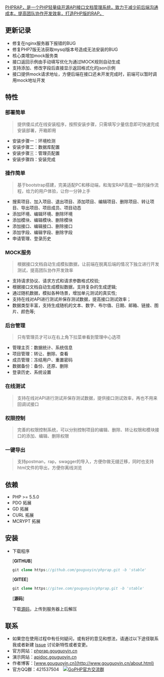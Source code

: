 [PHPRAP，是一个PHP轻量级开源API接口文档管理系统，致力于减少前后端沟通成本，提高团队协作开发效率，打造PHP版的RAP。](http://phprap.gouguoyin.cn)
## 更新记录

 - 修复在nginx服务器下报错的BUG
 - 修复PHP7版无法获取mysql版本号造成无法安装的BUG
 - 核心类增加mock服务类
 - 接口返回示例由手动填写优化为通过MOCK规则自动生成
 - 支持添加、修改字段后直接显示返回格式化的json示例
 - 接口提供mock请求地址，方便后端在接口还未开发完成时，前端可以暂时调用mock地址开发
 
## 特性

### 部署简单
> 提供傻瓜式在线安装程序，按照安装步骤，只需填写少量信息即可快速完成安装部署，开箱即用

 - 安装步骤一：环境检测
 - 安装步骤二：数据库配置
 - 安装步骤三：管理员配置
 - 安装步骤四：安装完成

### 操作简单
> 基于bootstrap搭建，完美适配PC和移动端，和淘宝RAP高度一致的操作流程，给力的用户体验，让你一分钟上手

 - 搜索项目、加入项目、退出项目、添加项目、编辑项目、删除项目、转让项目、导出项目、项目成员、项目动态
 - 添加环境、编辑环境、删除环境
 - 添加模块、编辑模块、删除模块
 - 添加接口、编辑接口、删除接口
 - 添加字段、编辑字段、删除字段
 - 申请管理、登录历史

### MOCK服务
> 根据接口文档自动生成模拟数据，让前端在脱离后端的情况下独立进行开发测试，提高团队协作开发效率

 - 支持请求协议、请求方式和请求参数格式校验;
 - 根据接口文档自动生成模拟数据，支持复杂的生成逻辑;
 - 通过随机数据，模拟各种场景，增加单元测试的真实性;
 - 支持在线对API进行测试并保存测试数据，提高接口测试效率；
 - 数据类型丰富，支持生成随机的文本、数字、布尔值、日期、邮箱、链接、图片、颜色等;

### 后台管理
> 只有管理员才可以在右上角下拉菜单看到管理中心选项
  
 - 管理主页：数据统计、系统信息
 - 项目管理：转让、删除、查看
 - 成员管理：冻结用户、重置密码
 - 数据备份：备份、还原、删除
 - 登录历史、系统设置

### 在线测试
> 支持在线对API进行测试并保存测试数据，提供接口测试效率，再也不用来回调试接口

### 权限控制
> 完善的权限控制系统，可以分别控制项目的编辑、删除、转让权限和模块接口的添加、编辑、删除权限

### 一键导出
> 支持postman，rap，swagger的导入，方便你做无缝迁移，同时也支持html文件的导出，方便你离线浏览

## 依赖

 - PHP >= 5.5.0
 - PDO 拓展
 - GD 拓展
 - CURL 拓展
 - MCRYPT 拓展
 
## 安装

- 下载程序

  [**GITHUB**]
    ```php
    git clone https://github.com/gouguoyin/phprap.git -b 'stable'
    ```
    
  [**GITEE**]
    ```php
    git clone https://gitee.com/gouguoyin/phprap.git -b 'stable'
    ```
    
  [**源码**]
  
  下载[源码](https://github.com/gouguoyin/phprap/archive/stable.zip)，上传到服务器上后解压

## 联系

- 如果您在使用过程中有任何疑问，或有好的意见和想法，请通过以下途径联系我或者新建 [Issue](https://github.com/gouguoyin/phprap/issues)  讨论新特性或者变更。
- 官方网站：[phprap.gouguoyin.cn](http://phprap.gouguoyin.cn)
- 演示网站：[apidoc.gouguoyin.cn](http://apidoc.gouguoyin.cn)
- 作者博客：[www.gouguoyin.cn](http://www.gouguoyin.cn/about.html)
- 官方QQ群：421537504 <a style="margin-left:10px" target="_blank" href="http://shang.qq.com/wpa/qunwpa?idkey=d49826b55d1759513ce5d68253b3f0589b227587edf87059aa08125e620b73c0"><img border="0" src="http://pub.idqqimg.com/wpa/images/group.png" alt="GoPHP官方交流群" title="GoPHP官方交流群"></a>
